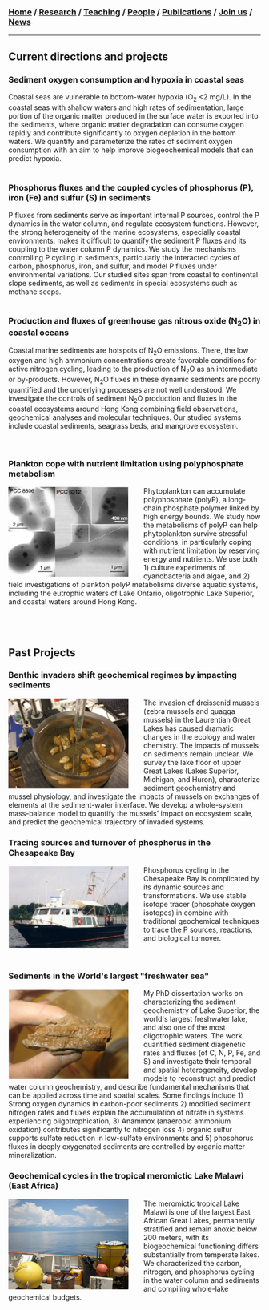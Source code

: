 ### [**Home**](../README.md)  /  [**Research**](research.md)  /  [**Teaching**](teaching.md) / [**People**](people.md) /  [**Publications**](publications.md)  /  [**Join us**](joinus.md)  /  [**News**](news.md) 
---

## Current directions and projects

### Sediment oxygen consumption and hypoxia in coastal seas 
Coastal seas are vulnerable to bottom-water hypoxia (O<sub>2</sub> <2 mg/L). In the coastal seas with shallow waters and high rates of sedimentation, large portion of the organic matter produced in the surface water is exported into the sediments, where organic matter degradation can consume oxygen rapidly and contribute significantly to oxygen depletion in the bottom waters. We quantify and parameterize the rates of sediment oxygen consumption with an aim to help improve biogeochemical models that can predict hypoxia. 
<br/><br/>

### Phosphorus fluxes and the coupled cycles of phosphorus (P), iron (Fe) and sulfur (S) in sediments 
P fluxes from sediments serve as important internal P sources, control the P dynamics in the water column, and regulate ecosystem functions. However, the strong heterogeneity of the marine ecosystems, especially coastal environments, makes it difficult to quantify the sediment P fluxes and its coupling to the water column P dynamics. We study the mechanisms controlling P cycling in sediments, particularly the interacted cycles of carbon, phosphorus, iron, and sulfur, and model P fluxes under environmental variations. Our studied sites span from coastal to continental slope sediments, as well as sediments in special ecosystems such as methane seeps. 
<br/><br/>

### Production and fluxes of greenhouse gas nitrous oxide (N<sub>2</sub>O) in coastal oceans
Coastal marine sediments are hotspots of N<sub>2</sub>O emissions. There, the low oxygen and high ammonium concentrations create favorable conditions for active nitrogen cycling, leading to the production of N<sub>2</sub>O as an intermediate or by-products. However, N<sub>2</sub>O fluxes in these dynamic sediments are poorly quantified and the underlying processes are not well understood. We investigate the controls of sediment N<sub>2</sub>O production and fluxes in the coastal ecosystems around Hong Kong combining field observations, geochemical analyses and molecular techniques. Our studied systems include coastal sediments, seagrass beds, and mangrove ecosystem.  
<br/><br/>

### Plankton cope with nutrient limitation using polyphosphate metabolism 
<img align="left" style="float: left; padding-right: 30px;" src="/images/polyp.png" width="240" height="180"> Phytoplankton can accumulate polyphosphate (polyP), a long-chain phosphate polymer linked by high energy bounds. We study how the metabolisms of polyP can help phytoplankton survive stressful conditions, in particularly coping with nutrient limitation by reserving energy and nutrients. We use both 1) culture experiments of cyanobacteria and algae, and 2) field investigations of plankton polyP metabolisms diverse aquatic systems, including the eutrophic waters of Lake Ontario, oligotrophic Lake Superior, and coastal waters around Hong Kong. 
<br/><br/>
<br/><br/>

## Past Projects 

### Benthic invaders shift geochemical regimes by impacting sediments 
<img align="left" style="float: left; padding-right: 30px;" src="/images/mussels.png" width="240" height="180"> The invasion of dreissenid mussels (zebra mussels and quagga mussels) in the Laurentian Great Lakes has caused dramatic changes in the ecology and water chemistry. The impacts of mussels on sediments remain unclear. We survey the lake floor of upper Great Lakes (Lakes Superior, Michigan, and Huron), characterize sediment geochemistry and mussel physiology, and investigate the impacts of mussels on  exchanges of elements at the sediment-water interface. We develop a whole-system mass-balance model to quantify the mussels' impact on ecosystem scale, and predict the geochemical trajectory of invaded systems. 

### Tracing sources and turnover of phosphorus in the Chesapeake Bay
<img align="left" style="float: left; padding-right: 30px;" src="/images/kerhin.png" width="240"> Phosphorus cycling in the Chesapeake Bay is complicated by its dynamic sources and transformations. We use stable isotope tracer (phosphate oxygen isotopes) in combine with traditional geochemical techniques to trace the P sources, reactions, and biological turnover. 
<br/><br/><br/>

### Sediments in the World's largest "freshwater sea" 
<img align="left" style="float: left; padding-right: 30px;" src="/images/ironlayer.png" width="240">My PhD dissertation works on characterizing the sediment geochemistry of Lake Superior, the world's largest freshwater lake, and also one of the most oligotrophic waters. The work quantified sediment diagenetic rates and fluxes (of C, N, P, Fe, and S) and investigate their temporal and spatial heterogeneity, develop models to reconstruct and predict water column geochemistry, and describe fundamental mechanisms that can be applied across time and spatial scales.
Some findings include 1) Strong oxygen dynamics in carbon-poor sediments 2) modified sediment nitrogen rates and fluxes explain the accumulation of nitrate in systems experiencing oligotrophication, 3) Anammox (anaerobic ammonium oxidation) contributes significantly to nitrogen loss 4) organic sulfur supports sulfate reduction in low-sulfate environments and 5) phosphorus fluxes in deeply oxygenated sediments are controlled by organic matter mineralization.  

### Geochemical cycles in the tropical meromictic Lake Malawi (East Africa)
<img align="left" style="float: left; padding-right: 30px;" src="/images/malawi2.png" width="240"> The meromictic tropical Lake Malawi is one of the largest East African Great Lakes, permanently stratified and remain anoxic below 200 meters, with its biogeochemical functioning differs substantially from temperate lakes. We characterized the carbon, nitrogen, and phosphorus cycling in the water column and sediments and compiling whole-lake geochemical budgets. 


